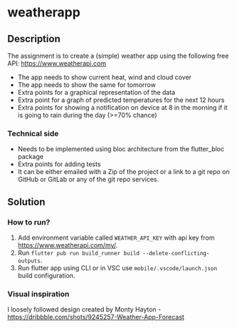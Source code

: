 # weatherapp

## Description

The assignment is to create a (simple) weather app using the following free API: https://www.weatherapi.com

- The app needs to show current heat, wind and cloud cover
- The app needs to show the same for tomorrow 
- Extra points for a graphical representation of the data
- Extra point for a graph of predicted temperatures for the next 12 hours
- Extra points for showing a notification on device at 8 in the morning if it is going to rain during the day (>=70% chance)

### Technical side

- Needs to be implemented using bloc architecture from the flutter_bloc package
- Extra points for adding tests
- It can be either emailed with a Zip of the project or a link to a git repo on GitHub or GitLab or any of the git repo services.

## Solution

### How to run?
1. Add environment variable called `WEATHER_API_KEY` with api key from https://www.weatherapi.com/my/.
2. Run `flutter pub run build_runner build --delete-conflicting-outputs`.
3. Run flutter app using CLI or in VSC use `mobile/.vscode/launch.json` build configuration.

### Visual inspiration
I loosely followed design created by Monty Hayton - https://dribbble.com/shots/9245257-Weather-App-Forecast